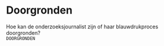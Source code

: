 # Doorgronden

Hoe kan de onderzoeksjournalist zijn of haar blauwdrukproces doorgronden?   
`DOORGRONDEN`

